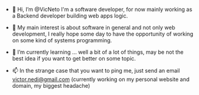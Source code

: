 - 👋 Hi, I’m @VicNeto I'm a software developer, for now mainly working as a Backend developer building web apps logic.
- 👀 My main interest is about software in general and not only web development, I really hope some day to have the opportunity of working on some kind of systems programming.
- 🌱 I’m currently learning ... well a bit of a lot of things, may be not the best idea if you want to get better on some topic.

- 📫 In the strange case that you want to ping me, just send an email victor.nedi@gmail.com (currently working on my personal website and domain, my biggest headache)

